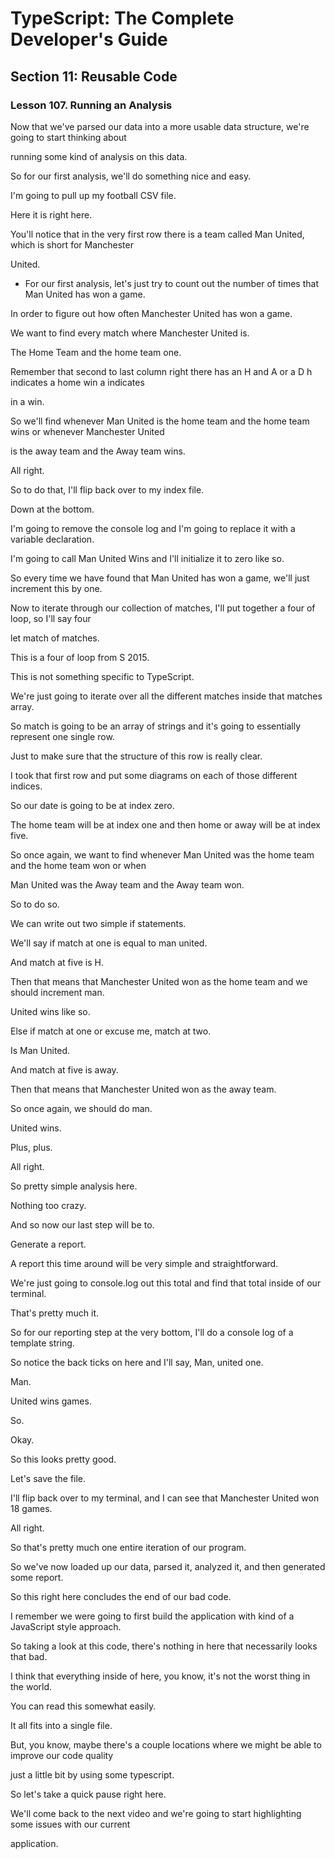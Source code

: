 # TypeScript: The Complete Developer's Guide

## Section 11: Reusable Code

### Lesson 107. Running an Analysis

Now that we've parsed our data into a more usable data structure, we're going to start thinking about

running some kind of analysis on this data.

So for our first analysis, we'll do something nice and easy.

I'm going to pull up my football CSV file.

Here it is right here.

You'll notice that in the very first row there is a team called Man United, which is short for Manchester

United.

- For our first analysis, let's just try to count out the number of times that Man United has won a game.

In order to figure out how often Manchester United has won a game.

We want to find every match where Manchester United is.

The Home Team and the home team one.

Remember that second to last column right there has an H and A or a D h indicates a home win a indicates

in a win.

So we'll find whenever Man United is the home team and the home team wins or whenever Manchester United

is the away team and the Away team wins.

All right.

So to do that, I'll flip back over to my index file.

Down at the bottom.

I'm going to remove the console log and I'm going to replace it with a variable declaration.

I'm going to call Man United Wins and I'll initialize it to zero like so.

So every time we have found that Man United has won a game, we'll just increment this by one.

Now to iterate through our collection of matches, I'll put together a four of loop, so I'll say four

let match of matches.

This is a four of loop from S 2015.

This is not something specific to TypeScript.

We're just going to iterate over all the different matches inside that matches array.

So match is going to be an array of strings and it's going to essentially represent one single row.

Just to make sure that the structure of this row is really clear.

I took that first row and put some diagrams on each of those different indices.

So our date is going to be at index zero.

The home team will be at index one and then home or away will be at index five.

So once again, we want to find whenever Man United was the home team and the home team won or when

Man United was the Away team and the Away team won.

So to do so.

We can write out two simple if statements.

We'll say if match at one is equal to man united.

And match at five is H.

Then that means that Manchester United won as the home team and we should increment man.

United wins like so.

Else if match at one or excuse me, match at two.

Is Man United.

And match at five is away.

Then that means that Manchester United won as the away team.

So once again, we should do man.

United wins.

Plus, plus.

All right.

So pretty simple analysis here.

Nothing too crazy.

And so now our last step will be to.

Generate a report.

A report this time around will be very simple and straightforward.

We're just going to console.log out this total and find that total inside of our terminal.

That's pretty much it.

So for our reporting step at the very bottom, I'll do a console log of a template string.

So notice the back ticks on here and I'll say, Man, united one.

Man.

United wins games.

So.

Okay.

So this looks pretty good.

Let's save the file.

I'll flip back over to my terminal, and I can see that Manchester United won 18 games.

All right.

So that's pretty much one entire iteration of our program.

So we've now loaded up our data, parsed it, analyzed it, and then generated some report.

So this right here concludes the end of our bad code.

I remember we were going to first build the application with kind of a JavaScript style approach.

So taking a look at this code, there's nothing in here that necessarily looks that bad.

I think that everything inside of here, you know, it's not the worst thing in the world.

You can read this somewhat easily.

It all fits into a single file.

But, you know, maybe there's a couple locations where we might be able to improve our code quality

just a little bit by using some typescript.

So let's take a quick pause right here.

We'll come back to the next video and we're going to start highlighting some issues with our current

application.
